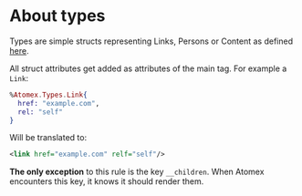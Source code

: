 # About types

Types are simple structs representing Links, Persons or Content
as defined [here](https://validator.w3.org/feed/docs/atom.html).

All struct attributes get added as attributes of the main tag. For
example a `Link`:

```elixir
%Atomex.Types.Link{
  href: "example.com",
  rel: "self"
}
```

Will be translated to:

```xml
<link href="example.com" relf="self"/>
```

**The only exception** to this rule is the key `__children`. When
Atomex encounters this key, it knows it should render them.